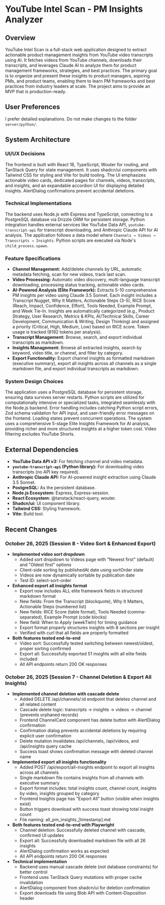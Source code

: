# YouTube Intel Scan - PM Insights Analyzer

## Overview
YouTube Intel Scan is a full-stack web application designed to extract actionable product management insights from YouTube video transcripts using AI. It fetches videos from YouTube channels, downloads their transcripts, and leverages Claude AI to analyze them for product management frameworks, strategies, and best practices. The primary goal is to organize and present these insights to product managers, aspiring PMs, and product teams, enabling them to learn PM frameworks and best practices from industry leaders at scale. The project aims to provide an MVP that is production-ready.

## User Preferences
I prefer detailed explanations.
Do not make changes to the folder `server/python/`.

## System Architecture

### UI/UX Decisions
The frontend is built with React 18, TypeScript, Wouter for routing, and TanStack Query for state management. It uses shadcn/ui components with Tailwind CSS for styling and Vite for build tooling. The UI emphasizes actionable video cards, dedicated pages for channels, videos, transcripts, and insights, and an expandable accordion UI for displaying detailed insights. AlertDialog confirmations prevent accidental deletions.

### Technical Implementations
The backend uses Node.js with Express and TypeScript, connecting to a PostgreSQL database via Drizzle ORM for persistent storage. Python integration handles external services like YouTube Data API, `youtube-transcript-api` for transcript downloading, and Anthropic Claude API for AI analysis. The application follows a data model where `Channels → Videos → Transcripts → Insights`. Python scripts are executed via Node's `child_process.spawn`.

### Feature Specifications
- **Channel Management:** Add/delete channels by URL, automatic metadata fetching, scan for new videos, track last scan.
- **Video Processing:** Automatic video discovery, multi-language transcript downloading, processing status tracking, actionable video cards.
- **AI-Powered Analysis (Elite Framework):** Extracts 5-10 comprehensive PM insights per video using Claude 3.5 Sonnet. Each insight includes a Transcript Nugget, Why It Matters, Actionable Steps (3-5), RICE Score (Reach, Impact, Confidence, Effort), Tools Needed, Example Prompt, and Week Tie-In. Insights are automatically categorized (e.g., Product Strategy, User Research, Metrics & KPIs, AI/Technical Skills, Career Development, Communication & Writing, Design Thinking) and assigned a priority (Critical, High, Medium, Low) based on RICE score. Token usage is tracked (8192 tokens per analysis).
- **Transcript Management:** Browse, search, and export individual transcripts as markdown.
- **Insights Management:** Browse all extracted insights, search by keyword, video title, or channel, and filter by category.
- **Export Functionality:** Export channel insights as formatted markdown (executive summary), export all insights across all channels as a single markdown file, and export individual transcripts as markdown.

### System Design Choices
The application uses a PostgreSQL database for persistent storage, ensuring data survives server restarts. Python scripts are utilized for computationally intensive or specialized tasks, integrated seamlessly with the Node.js backend. Error handling includes catching Python script errors, Zod schema validation for API input, and user-friendly error messages on the frontend. Loading states prevent concurrent operations. The system uses a comprehensive 5-stage Elite Insights Framework for AI analysis, providing richer and more structured insights at a higher token cost. Video filtering excludes YouTube Shorts.

## External Dependencies

- **YouTube Data API v3:** For fetching channel and video metadata.
- **`youtube-transcript-api` (Python library):** For downloading video transcripts (no API key required).
- **Anthropic Claude API:** For AI-powered insight extraction using Claude 3.5 Sonnet.
- **PostgreSQL:** As the persistent database.
- **Node.js Ecosystem:** Express, Express-session.
- **React Ecosystem:** @tanstack/react-query, wouter.
- **Shadcn/ui:** UI component library.
- **Tailwind CSS:** Styling framework.
- **Vite:** Build tool.
## Recent Changes

### October 26, 2025 (Session 8 - Video Sort & Enhanced Export)
- **Implemented video sort dropdown**
  - Added sort dropdown to Videos page with "Newest first" (default) and "Oldest first" options
  - Client-side sorting by publishedAt date using sortOrder state
  - Videos are now dynamically sortable by publication date
  - Test ID: select-sort-order
- **Enhanced export all insights format**
  - Export now includes ALL elite framework fields in structured markdown format
  - New fields: From the Transcript (blockquote), Why It Matters, Actionable Steps (numbered list)
  - New fields: RICE Score (table format), Tools Needed (comma-separated), Example Prompt (code blocks)
  - New field: When to Apply (weekTieIn) for timing guidance
  - Export format properly structures insights with 8 sections per insight
  - Verified with curl that all fields are properly formatted
- **Both features tested end-to-end**
  - Video sort: Successfully tested switching between newest/oldest, proper sorting confirmed
  - Export all: Successfully exported 51 insights with all elite fields included
  - All API endpoints return 200 OK responses

### October 26, 2025 (Session 7 - Channel Deletion & Export All Insights)
- **Implemented channel deletion with cascade delete**
  - Added DELETE /api/channels/:id endpoint that deletes channel and all related content
  - Cascade delete logic: transcripts → insights → videos → channel (prevents orphaned records)
  - Frontend ChannelCard component has delete button with AlertDialog confirmation
  - Confirmation dialog prevents accidental deletions by requiring explicit user confirmation
  - Delete mutation invalidates /api/channels, /api/videos, and /api/insights query cache
  - Success toast shows confirmation message with deleted channel name
- **Implemented export all insights functionality**
  - Added POST /api/export/all-insights endpoint to export all insights across all channels
  - Single markdown file contains insights from all channels with executive summary
  - Export format includes: total insights count, channel count, insights by video, insights grouped by category
  - Frontend Insights page has "Export All" button (visible when insights exist)
  - Button triggers download with success toast showing total insight count
  - File naming: all_pm_insights_[timestamp].md
- **Both features tested end-to-end with Playwright**
  - Channel deletion: Successfully deleted channel with cascade, confirmed UI updates
  - Export all: Successfully downloaded markdown file with all 26 insights
  - AlertDialog confirmation works as expected
  - All API endpoints return 200 OK responses
- **Technical implementation**
  - Backend uses manual cascade delete (not database constraints) for better control
  - Frontend uses TanStack Query mutations with proper cache invalidation
  - AlertDialog component from shadcn/ui for deletion confirmation
  - Export downloads file using Blob API with Content-Disposition header

